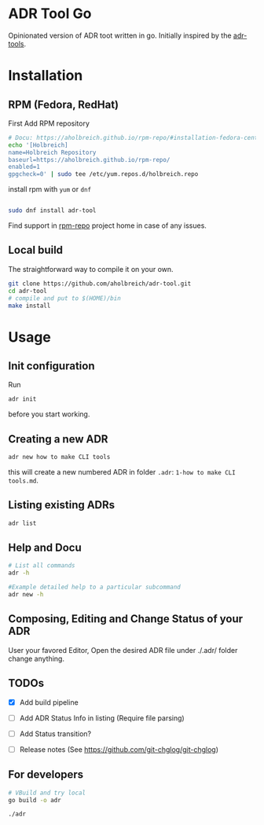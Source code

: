 # ADR Tool Go

Opinionated version of ADR toot written in go. Initially inspired by the [adr-tools](https://github.com/npryce/adr-tools).


# Installation 

## RPM (Fedora, RedHat)

First Add RPM repository
```bash
# Docu: https://aholbreich.github.io/rpm-repo/#installation-fedora-centos-redhat
echo '[Holbreich]
name=Holbreich Repository
baseurl=https://aholbreich.github.io/rpm-repo/
enabled=1
gpgcheck=0' | sudo tee /etc/yum.repos.d/holbreich.repo

```
install rpm with `yum` or `dnf`

```bash

sudo dnf install adr-tool

```
Find support in [rpm-repo](https://github.com/aholbreich/rpm-repo) project home in case of any issues.

## Local build

The straightforward way to compile it on your own.

```bash
git clone https://github.com/aholbreich/adr-tool.git
cd adr-tool
# compile and put to $(HOME)/bin
make install

```

# Usage

## Init configuration

Run
```bash
adr init 
```
before you start working.

## Creating a new ADR

```bash
adr new how to make CLI tools
```
this will create a new numbered ADR in folder `.adr`:
`1-how to make CLI tools.md`.

## Listing existing ADRs

```bash
adr list 
```

## Help and Docu

```bash
# List all commands
adr -h 

#Example detailed help to a particular subcommand
adr new -h 
```

## Composing, Editing and Change Status of your ADR

User your favored Editor, Open the desired ADR file under ./.adr/ folder change anything.

## TODOs

* [x] Add build pipeline
* [ ] Add ADR Status Info in listing (Require file parsing)
* [ ] Add Status transition? 
* [ ] Release notes (See https://github.com/git-chglog/git-chglog)


## For developers

```bash
# VBuild and try local
go build -o adr

./adr
```